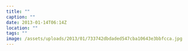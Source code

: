 ```yaml
---
title: ""
caption: ""
date: 2013-01-14T06:14Z
location: ""
tags: ""
image: /assets/uploads/2013/01/733742dbdaded547cba10643e3bbfcca.jpg
---
```

